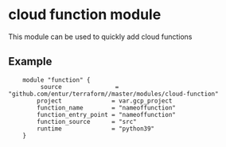 # cloud function module

This module can be used to quickly add cloud functions

## Example

        module "function" {
             source               = "github.com/entur/terraform//master/modules/cloud-function"
            project              = var.gcp_project
            function_name        = "nameoffunction"
            function_entry_point = "nameoffunction"
            function_source      = "src"
            runtime              = "python39"
        }
